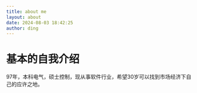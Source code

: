 ```yaml
---
title: about me
layout: about
date: 2024-08-03 18:42:25
author: ding
---
```

# 基本的自我介绍
97年，本科电气，硕士控制，现从事软件行业，希望30岁可以找到市场经济下自己的应许之地。
